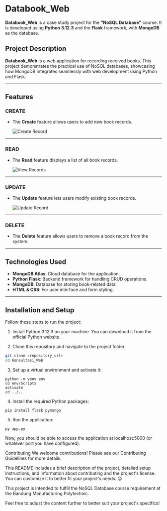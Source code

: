 # Databook_Web

**Databook_Web** is a case study project for the **"NoSQL Database"** course. It is developed using **Python 3.12.3** and the **Flask** framework, with **MongoDB** as the database.

## Project Description

**Databook_Web** is a web application for recording received books. This project demonstrates the practical use of NoSQL databases, showcasing how MongoDB integrates seamlessly with web development using Python and Flask.

---

## Features

### **CREATE**
- The **Create** feature allows users to add new book records.

  ![Create Record](https://github.com/user-attachments/assets/a1f72054-7908-4746-822f-4ff08a7f5a75)

---

### **READ**
- The **Read** feature displays a list of all book records.

  ![View Records](https://github.com/user-attachments/assets/e624ddb2-ff75-438d-8534-9cf82dfdb099)

---

### **UPDATE**
- The **Update** feature lets users modify existing book records.

  ![Update Record](https://github.com/user-attachments/assets/020e49f8-2737-4bc3-9f23-8618f99749e1)

---

### **DELETE**
- The **Delete** feature allows users to remove a book record from the system.

---

## Technologies Used

- **MongoDB Atlas**: Cloud database for the application.
- **Python Flask**: Backend framework for handling CRUD operations.
- **MongoDB**: Database for storing book-related data.
- **HTML & CSS**: For user interface and form styling.

---

## Installation and Setup

Follow these steps to run the project:

1. Install Python 3.12.3 on your machine. You can download it from the official Python website.

2. Clone this repository and navigate to the project folder.

```bash
git clone <repository_url>
cd Konsultasi_Web
```
3. Set up a virtual environment and activate it:
```
python -m venv env
cd env/Scripts
activate
cd ../..
```
4. Install the required Python packages:
```
pip install flask pymongo
```
5. Run the application:
```
py app.py
```
Now, you should be able to access the application at localhost:5000 (or whatever port you have configured).

Contributing 
We welcome contributions! Please see our Contributing Guidelines for more details.

This README includes a brief description of the project, detailed setup instructions, and information about contributing and the project's license. You can customize it to better fit your project's needs. 😊

This project is intended to fulfill the NoSQL Database course requirement at the Bandung Manufacturing Polytechnic.

Feel free to adjust the content further to better suit your project's specifics!
